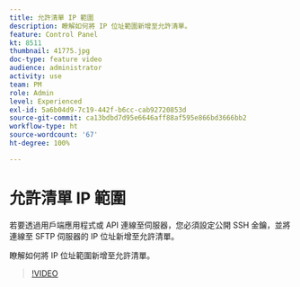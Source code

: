 ```yaml
---
title: 允許清單 IP 範圍
description: 瞭解如何將 IP 位址範圍新增至允許清單。
feature: Control Panel
kt: 8511
thumbnail: 41775.jpg
doc-type: feature video
audience: administrator
activity: use
team: PM
role: Admin
level: Experienced
exl-id: 5a6b04d9-7c19-442f-b6cc-cab92720853d
source-git-commit: ca13bdbd7d95e6646aff88af595e866bd3666bb2
workflow-type: ht
source-wordcount: '67'
ht-degree: 100%

---
```


# 允許清單 IP 範圍

若要透過用戶端應用程式或 API 連線至伺服器，您必須設定公開 SSH 金鑰，並將連線至 SFTP 伺服器的 IP 位址新增至允許清單。

瞭解如何將 IP 位址範圍新增至允許清單。

>[!VIDEO](https://video.tv.adobe.com/v/41775?quality=12)

